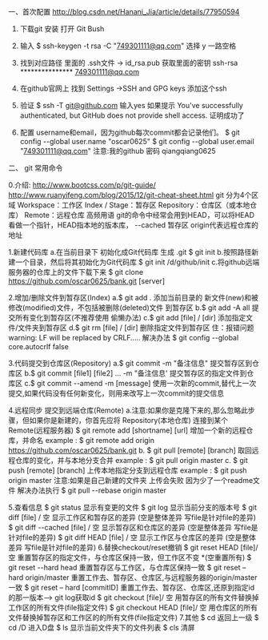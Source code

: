 一、首次配置 http://blog.csdn.net/Hanani_Jia/article/details/77950594
1. 下载git  安装 打开 Git Bush
2. 输入 
    $ ssh-keygen -t rsa -C "749301111@qq.com"
    选择 y   一路空格
3. 找到对应路径 里面的 .ssh文件  -> id_rsa.pub  获取里面的密钥        ssh-rsa *************** 749301111@qq.com

4. 在github官网上 找到 Settings ->SSH and GPG keys  添加这个ssh
5. 验证
    $ ssh -T git@github.com
    输入yes
    如果提示  You've successfully authenticated, but GitHub does not provide shell access. 证明成功了
   
6. 配置 username和email，因为github每次commit都会记录他们。 
   $ git config --global user.name "oscar0625"
   $ git config --global user.email "749301111@qq.com"
   注意:我的github 密码 qiangqiang0625
   
二、 git 常用命令

0.介绍: http://www.bootcss.com/p/git-guide/    http://www.ruanyifeng.com/blog/2015/12/git-cheat-sheet.html
    git 分为4个区域
        Workspace：工作区
        Index / Stage：暂存区
        Repository：仓库区（或本地仓库）
        Remote：远程仓库
    高频用语  git的命令中经常会用到HEAD，可以将HEAD看做一个指针，HEAD指本地的版本库，
             --cached 暂存区
             origin代表远程仓库的地址
    
1.新建代码库
    a.在当前目录下 初始化成Git代码库 生成 .git 
        $ git init
    b.按照路径新建一个目录，然后将其初始化为Git代码库
        $ git init  /d/github/init
    c.将github远端服务器的仓库上的文件下载下来
        $ git clone https://github.com/oscar0625/bank.git [server]
        
2.增加/删除文件到暂存区(Index)
    a.$ git add .                       添加当前目录的 新文件(new)和被修改(modified)文件，不包括被删除(deleted)文件 到暂存区
    b.$ git add -A                      all 提交所有变化到暂存区(不推荐使用 偷懒办法)
    c.$ git add [file] / [dir]          添加指定文件/文件夹到暂存区
    d.$ git rm  [file] / [dir]          删除指定文件到暂存区
    住：报错问题  warning: LF will be replaced by CRLF….. 
        解决办法  $ git config --global core.autocrlf  false
        
3.代码提交到仓库区(Repository)
    a.$ git commit -m "备注信息"                      提交暂存区到仓库区
    b.$ git commit [file1] [file2] ... -m "备注信息'  提交暂存区的指定文件到仓库区
    c.$ git commit --amend -m [message]              使用一次新的commit,替代上一次提交,如果代码没有任何新变化，则用来改写上一次commit的提交信息
    
4.远程同步 提交到远端仓库(Remote)
    a.注意:如果你是克隆下来的,那么忽略此步骤，但如果你是新建的，你首先应将 Repository(本地仓库) 连接到某个Remote(远程服务器)
        $ git remote add [shortname] [url]              增加一个新的远程仓库，并命名
            example : $ git remote add origin https://github.com/oscar0625/bank.git
    b.  $ git pull [remote] [branch]                    取回远程仓库的变化，并与本地分支合并
            example : $ git pull origin master
    c.  $ git push [remote] [branch]                    上传本地指定分支到远程仓库
            example : $ git push origin master
        注意:如果是自己新建的文件夹 上传会失败 因为少了一个readme文件 
        解决办法执行 $ git pull --rebase origin master
            
5.查看信息
    $ git status                      显示有变更的文件
    $ git log                         显示当前分支的版本号
    $ git diff [file] / 空            显示工作区和暂存区的差异 (空是整体差异 写file是针对file的差异)
    $ git diff --cached [file] / 空   显示暂存区和仓库区的差异 (空是整体差异 写file是针对file的差异)
    $ git diff HEAD  [file] / 空      显示工作区与仓库区的差异 (空是整体差异 写file是针对file的差异)
6.替换checkout/reset撤销
    $ git reset HEAD [file]/ 空       重置暂存区的指定文件，与仓库区保持一致，但工作区不变 *(空重置所有)
    $ git reset --hard head           重置暂存区与工作区，与仓库区保持一致
    $ git reset – hard origin/master  重置工作去、暂存区、仓库区,与远程服务器的origin/master一致 
    $ git reset – hard [commitID]     重置工作去、暂存区、仓库区,还原到指定id的那一版本--> git log获取id
    $ git checkout [file]/ 空         用暂存区的所有文件替换掉工作区的所有文件(file指定文件)
    $ git checkout HEAD [file]/ 空    用仓库区的所有文件替换掉暂存区和工作区的的所有文件(file指定文件)
7.其他
    $ cd        返回上一级
    $ cd /D     进入D盘
    $ ls        显示当前文件夹下的文件列表
    $ cls       清屏

    
   
   
    
    
